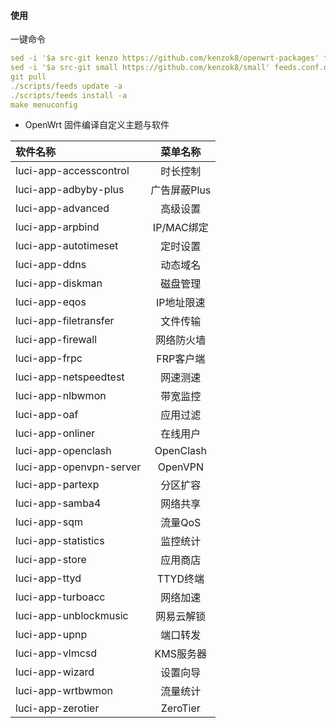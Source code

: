 #### 使用

一键命令

```yaml
sed -i '$a src-git kenzo https://github.com/kenzok8/openwrt-packages' feeds.conf.default
sed -i '$a src-git small https://github.com/kenzok8/small' feeds.conf.default
git pull
./scripts/feeds update -a
./scripts/feeds install -a
make menuconfig
```

- OpenWrt 固件编译自定义主题与软件

| 软件名称                       |   菜单名称    |
|:---------------------------|:---------:|
| luci-app-accesscontrol     |   时长控制    |
| luci-app-adbyby-plus       | 广告屏蔽Plus  |
| luci-app-advanced           |   高级设置    |
| luci-app-arpbind           | IP/MAC绑定  |
| luci-app-autotimeset       |   定时设置    |
| luci-app-ddns              |   动态域名    |
| luci-app-diskman           |   磁盘管理    |
| luci-app-eqos              |  IP地址限速   |
| luci-app-filetransfer      |   文件传输    |
| luci-app-firewall          |   网络防火墙   |
| luci-app-frpc              |  FRP客户端   |
| luci-app-netspeedtest      |   网速测速    |
| luci-app-nlbwmon           |   带宽监控    |
| luci-app-oaf               |   应用过滤    |
| luci-app-onliner           |   在线用户    |
| luci-app-openclash         | OpenClash |
| luci-app-openvpn-server    |  OpenVPN  |
| luci-app-partexp           |   分区扩容    |
| luci-app-samba4            |   网络共享    |
| luci-app-sqm               |   流量QoS   |
| luci-app-statistics        |   监控统计    |
| luci-app-store             |   应用商店    |
| luci-app-ttyd              |  TTYD终端   |
| luci-app-turboacc          |   网络加速    |
| luci-app-unblockmusic      |   网易云解锁   |
| luci-app-upnp              |   端口转发    |
| luci-app-vlmcsd            |  KMS服务器   |
| luci-app-wizard            |   设置向导    |
| luci-app-wrtbwmon          |   流量统计    |
| luci-app-zerotier          | ZeroTier  |
